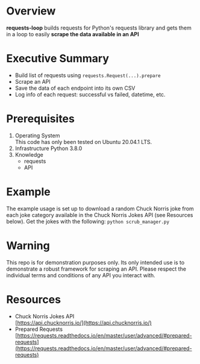 # Overview

**requests-loop** builds requests for Python's requests library and gets them in a loop to easily **scrape the data available in an API**

# Executive Summary

* Build list of requests using `requests.Request(...).prepare`
* Scrape an API
* Save the data of each endpoint into its own CSV
* Log info of each request: successful vs failed, datetime, etc.

# Prerequisites

1. Operating System\
   This code has only been tested on Ubuntu 20.04.1 LTS.
2. Infrastructure
   Python 3.8.0
3. Knowledge
   - requests
   - API

# Example

The example usage is set up to download a random Chuck Norris joke from each joke category available in the Chuck Norris Jokes API (see Resources below). Get the jokes with the following:
`python scrub_manager.py`

# Warning

This repo is for demonstration purposes only. Its only intended use is to demonstrate a robust framework for scraping an API. Please respect the individual terms and conditions of any API you interact with.

# Resources

* Chuck Norris Jokes API<br>
[https://api.chucknorris.io/](https://api.chucknorris.io/)
* Prepared Requests<br>
[https://requests.readthedocs.io/en/master/user/advanced/#prepared-requests](https://requests.readthedocs.io/en/master/user/advanced/#prepared-requests)